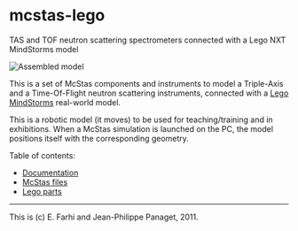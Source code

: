 # mcstas-lego

TAS and TOF neutron scattering spectrometers connected with a Lego NXT MindStorms model

![Assembled model](images/IMG_20130610_094103.png)

This is a set of McStas components and instruments to model a Triple-Axis and a Time-Of-Flight neutron scattering instruments, connected with a [Lego MindStorms](https://en.wikipedia.org/wiki/Lego_Mindstorms_NXT) real-world model. 

This is a robotic model (it moves) to be used for teaching/training and in exhibitions. When a McStas simulation is launched on the PC, the model positions itself with the corresponding geometry. 

Table of contents:
- [Documentation](doc)
- [McStas files](model)
- [Lego parts](parts)

----
This is (c) E. Farhi and Jean-Philippe Panaget, 2011.
